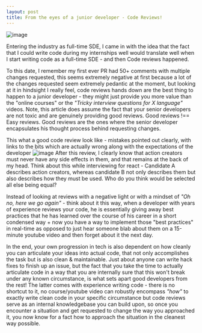 ```yaml
---
layout: post
title: From the eyes of a junior developer - Code Reviews!
---
```

![image](https://user-images.githubusercontent.com/25403969/106691080-e6003480-65f8-11eb-8378-716f6728020e.png)

Entering the industry as full-time SDE, I came in with the idea that the fact that I could write code during my internships well would translate well when I start writing code as a full-time SDE - and then Code reviews happened.

To this date, I remember my first ever PR had 50+ comments with multiple changes requested, this seems extremely negative at first because a lot of the changes requested seem extremely pedantic at the moment, but looking at it in hindsight I really feel, code reviews hands down are the best thing to happen to a junior developer - they might just provide you more value than the "online courses" or the _"Tricky interview questions for X language"_ videos.
Note, this article does assume the fact that your senior developers are not toxic and are genuinely providing good reviews. Good reviews !== Easy reviews. Good reviews are the ones where the senior developer encapsulates his thought process behind requesting changes.

This what a good code review look like - mistakes pointed out clearly, with links to the bits which are actually wrong along with the expectations of the developer
![image](https://user-images.githubusercontent.com/25403969/106691589-c584aa00-65f9-11eb-8338-d82faa7c3496.png)
After this review, I clearly know that action creators must never have any side effects in them, and that remains at the back of my head. Think about this while interviewing for react - Candidate A describes action creators, whereas candidate B not only describes them but also describes how they must be used. Who do you think would be selected all else being equal?

Instead of looking at reviews with a negative light or with a mindset of _"Oh no, here we go again"_ - think about it this way, when a developer with years of experience reviews your code, he is essentially giving away best practices that he has learned over the course of his career in a short condensed way + now you have a way to implement those "best practices" in real-time as opposed to just hear someone blab about them on a 15-minute youtube video and then forget about it the next day.

In the end, your own progression in tech is also dependent on how cleanly you can articulate your ideas into actual code, that not only accomplishes the task but is also clean & maintainable. Just about anyone can write hack fixes to finish up an issue, but the fact that you take the time to actually articulate code in a way that you are internally sure that this won't break under any known circumstance, is what sets apart good developers from the rest! The latter comes with experience writing code - there is no shortcut to it, no course/youtube video can robustly encompass *"how"* to exactly write clean code in your specific circumstance but code reviews serve as an internal knowledgebase you can build upon, so once you encounter a situation and get requested to change the way you approached it, you now know for a fact how to approach the situation in the cleanest way possible.
